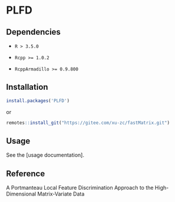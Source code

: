 # PLFD

## Dependencies

* `R > 3.5.0`

* `Rcpp >= 1.0.2`

* `RcppArmadillo >= 0.9.800`


## Installation

```R
install.packages('PLFD')
```
or
```R
remotes::install_git("https://gitee.com/xu-zc/fastMatrix.git")
```

## Usage

See the [usage documentation].

## Reference

A Portmanteau Local Feature Discrimination Approach to the High-Dimensional Matrix-Variate Data

